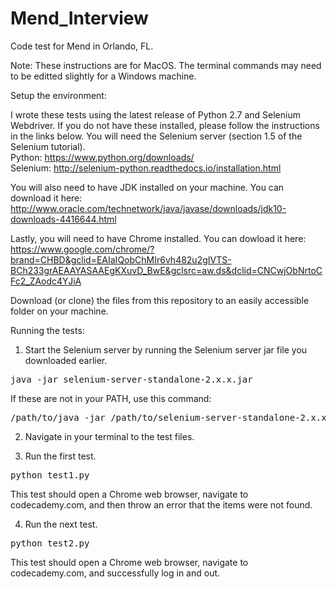 # Mend_Interview
Code test for Mend in Orlando, FL.

Note: These instructions are for MacOS. The terminal commands may need to be editted slightly for a Windows machine.

Setup the environment:

I wrote these tests using the latest release of Python 2.7 and Selenium Webdriver. If you do not have these installed, please follow the instructions in the links below. You will need the Selenium server (section 1.5 of the Selenium tutorial). <br>
Python: https://www.python.org/downloads/<br>
Selenium: http://selenium-python.readthedocs.io/installation.html

You will also need to have JDK installed on your machine. You can download it here:<br>
http://www.oracle.com/technetwork/java/javase/downloads/jdk10-downloads-4416644.html

Lastly, you will need to have Chrome installed. You can dowload it here:<br>
https://www.google.com/chrome/?brand=CHBD&gclid=EAIaIQobChMIr6vh482u2gIVTS-BCh233grAEAAYASAAEgKXuvD_BwE&gclsrc=aw.ds&dclid=CNCwjObNrtoCFc2_ZAodc4YJiA

Download (or clone) the files from this repository to an easily accessible folder on your machine.

Running the tests:

1. Start the Selenium server by running the Selenium server jar file you downloaded earlier.

<pre>java -jar selenium-server-standalone-2.x.x.jar</pre>

If these are not in your PATH, use this command:
<pre>/path/to/java -jar /path/to/selenium-server-standalone-2.x.x.jar</pre>

2. Navigate in your terminal to the test files.

3. Run the first test.

<pre>python test1.py</pre>

This test should open a Chrome web browser, navigate to codecademy.com, and then throw an error that the items were not found.

4. Run the next test.

<pre>python test2.py</pre>

This test should open a Chrome web browser, navigate to codecademy.com, and successfully log in and out.
